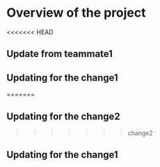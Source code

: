 # Overview of the project
<<<<<<< HEAD
## Update from teammate1
## Updating for the change1
=======
## Updating for the change2
>>>>>>> change2
## Updating for the change1
